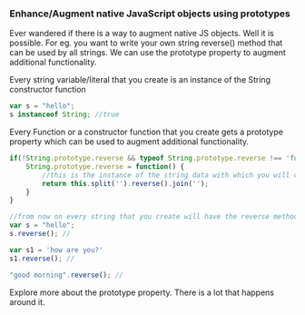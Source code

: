 ### Enhance/Augment native JavaScript objects using prototypes

Ever wandered if there is a way to augment native JS objects. Well it is possible. For eg. you want to write your own string reverse() method that can be used by all strings. We can use the prototype property to augment additional functionality.

Every string variable/literal that you create is an instance of the String constructor function
```js
var s = "hello";
s instanceof String; //true
```

Every Function or a constructor function that you create gets a prototype property which can be used to augment additional functionality.

```js
if(!String.prototype.reverse && typeof String.prototype.reverse !== 'function') {
    String.prototype.reverse = function() {
        //this is the instance of the string data with which you will call the reverse method. 
        return this.split('').reverse().join('');
    }
}

//from now on every string that you create will have the reverse method.
var s = "hello";
s.reverse(); //

var s1 = 'how are you?'
s1.reverse(); //

"good morning".reverse(); //
```


Explore more about the prototype property. There is a lot that happens around it. 
